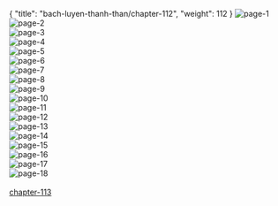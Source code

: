 { "title": "bach-luyen-thanh-than/chapter-112", "weight": 112 }
<img src="bach-luyen-thanh-than_0112_01-b534a05aa3f1989c3b3aec89981b285c.webp" alt="page-1" origin="http://1.bp.blogspot.com/-rrf1rv0uyrg/WSkx36NKzoI/AAAAAAAAFbc/BGWV_KbXdEMII5ytg-OfyY7CwHSzn0-uACLcB/s1600/1.jpg?imgmax=0"><br/>
<img src="bach-luyen-thanh-than_0112_02-2d3c66709606461f9a82bf08616cd697.webp" alt="page-2" origin="http://1.bp.blogspot.com/-5WnabmwsSsg/WSkx89jnzKI/AAAAAAAAFcA/1g0Od5w5IrEB2b5U67UH4siUSzhECGofACLcB/s1600/2.jpg?imgmax=0"><br/>
<img src="bach-luyen-thanh-than_0112_03-631feede7561f0d3d1582ffacd92c0fd.webp" alt="page-3" origin="http://1.bp.blogspot.com/-oG_5T1sj3tE/WSkx9hR_inI/AAAAAAAAFcI/wNahiv6uB9kjHr5mtRJ33AU-tqfFO_AhgCLcB/s1600/3.jpg?imgmax=0"><br/>
<img src="bach-luyen-thanh-than_0112_04-8fee0287e382a14170bcd5c525d9e6b0.webp" alt="page-4" origin="http://1.bp.blogspot.com/-1buhKqJl7GA/WSkx-xHaqsI/AAAAAAAAFcM/DUmYwy9izWwpKuesGjS3Y-L0P0tGIWiGACLcB/s1600/4.jpg?imgmax=0"><br/>
<img src="bach-luyen-thanh-than_0112_05-0a2922662d9628475d239a918472f7c5.webp" alt="page-5" origin="http://1.bp.blogspot.com/-BQcL__91iN0/WSkyAr1W9pI/AAAAAAAAFcQ/02haaDbgu_UGTJafEqRQ79hUrvxbjhR2gCLcB/s1600/5.jpg?imgmax=0"><br/>
<img src="bach-luyen-thanh-than_0112_06-6f87fc0eeb8a03fb1b785858ca758715.webp" alt="page-6" origin="http://1.bp.blogspot.com/-_8EmTgZhcwQ/WSkyAoOLVdI/AAAAAAAAFcU/oSxMRODygYksBorHM05uc17Wauc3Ki4oACLcB/s1600/6.jpg?imgmax=0"><br/>
<img src="bach-luyen-thanh-than_0112_07-f7ecb28477bab2323c373872069b1226.webp" alt="page-7" origin="http://1.bp.blogspot.com/-7ZdJPK0BHDs/WSkyAwyplLI/AAAAAAAAFcY/HZJDLuidi9Uahmq_RA-3hikTZN3IcMVNQCLcB/s1600/7.jpg?imgmax=0"><br/>
<img src="bach-luyen-thanh-than_0112_08-6b14329298ffbb5224b00f5b9bc7a69c.webp" alt="page-8" origin="http://1.bp.blogspot.com/-EmCMiKi-vbE/WSkyBv05mKI/AAAAAAAAFcc/ylNq9syTQyw33NljdCr3h1QBrviF1qkiQCLcB/s1600/8.jpg?imgmax=0"><br/>
<img src="bach-luyen-thanh-than_0112_09-e3ef4c2fe542a3677c5c43a53a95935a.webp" alt="page-9" origin="http://1.bp.blogspot.com/-15-oSpfAxbk/WSkyClEvjsI/AAAAAAAAFcg/hHTI6tMj8_otqerZ6C1UZwK4GAi0iQJRQCLcB/s1600/9.jpg?imgmax=0"><br/>
<img src="bach-luyen-thanh-than_0112_10-4dc3a6152a3c3de070150464482045ec.webp" alt="page-10" origin="http://1.bp.blogspot.com/-c1JJdowMWZo/WSkx3QsA8zI/AAAAAAAAFbY/hltImkqpX6Un7pY9Ga4_QBGe2V_JlUdBwCLcB/s1600/10.jpg?imgmax=0"><br/>
<img src="bach-luyen-thanh-than_0112_11-ffa02c63b6f560a1f40f2dffc603436f.webp" alt="page-11" origin="http://1.bp.blogspot.com/-YAAZ-OP01gM/WSkx49u-UeI/AAAAAAAAFbk/RbBuvDIbRtIB_CXce97D-CH9Y9Ty_c3sACLcB/s1600/11.jpg?imgmax=0"><br/>
<img src="bach-luyen-thanh-than_0112_12-6492e5eae2c5b2b7617b7754112b2dd5.webp" alt="page-12" origin="http://1.bp.blogspot.com/-NZJihiatUxI/WSkx6MRqQTI/AAAAAAAAFbo/d0eO6b9gnkoCAXLUDafYlgJNFuauPEC-wCLcB/s1600/12.jpg?imgmax=0"><br/>
<img src="bach-luyen-thanh-than_0112_13-661403a4a5c3ba2ebf4371c2432b8216.webp" alt="page-13" origin="http://1.bp.blogspot.com/-M2dvT4qk804/WSkx6dOVj_I/AAAAAAAAFbs/pc0svNnnDjItsFGC-KWgdhamAeahP3fnQCLcB/s1600/13.jpg?imgmax=0"><br/>
<img src="bach-luyen-thanh-than_0112_14-a4f83a4ce4913efa69b9457eb56b7248.webp" alt="page-14" origin="http://1.bp.blogspot.com/-sT_MsAvhsXw/WSkx6VPPFgI/AAAAAAAAFbw/nY5APkHav4YpNqBfW_i7tH4pgfuSSHrrACLcB/s1600/14.jpg?imgmax=0"><br/>
<img src="bach-luyen-thanh-than_0112_15-16e3fc95a9a51e3eb203773aa0fcd9bc.webp" alt="page-15" origin="http://1.bp.blogspot.com/-c47QJPvMA04/WSkx60vSy1I/AAAAAAAAFb0/cwcxuhuT97MlBVIyi0ZI-OrKkO0pZ_ILgCLcB/s1600/15.jpg?imgmax=0"><br/>
<img src="bach-luyen-thanh-than_0112_16-fd6e8eb25c1db48ddfad6257285f2470.webp" alt="page-16" origin="http://1.bp.blogspot.com/-W1KKfbkKNXM/WSkx7I5xuuI/AAAAAAAAFb4/ZFZCHr1YA-UcSoo-hrDyB98SO9buYU9tQCLcB/s1600/16.jpg?imgmax=0"><br/>
<img src="bach-luyen-thanh-than_0112_17-839e736557ebe6ea230792aaa33c3642.webp" alt="page-17" origin="http://1.bp.blogspot.com/-ylY4Zihy0ww/WSkx8BWQAMI/AAAAAAAAFb8/MtliGSn2c90HfsdBScqsLDCrHX9jAqu9QCLcB/s1600/17.jpg?imgmax=0"><br/>
<img src="bach-luyen-thanh-than_0112_18-33b83e49a9ed21251fef724da07b45a0.webp" alt="page-18" origin="http://1.bp.blogspot.com/-ykJHr6NI-AI/WSkx9G0oKhI/AAAAAAAAFcE/lI69_meu1fMYThOc2kie6W6Zvkets4THACLcB/s1600/20.jpg?imgmax=0"><br/>
<br/><a class="nextchap" href="/bach-luyen-thanh-than/chapter-113">chapter-113</a>
